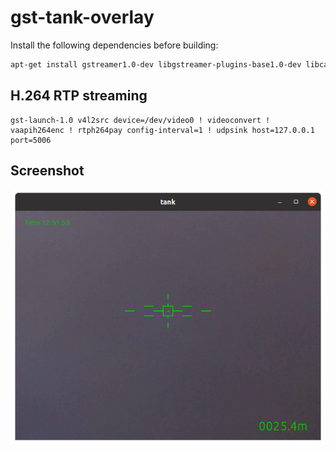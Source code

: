 # gst-tank-overlay

Install the following dependencies before building:

``` .bash
apt-get install gstreamer1.0-dev libgstreamer-plugins-base1.0-dev libcairo2-dev gstreamer1.0-libav
```

## H.264 RTP streaming

``` .bashrc
gst-launch-1.0 v4l2src device=/dev/video0 ! videoconvert ! vaapih264enc ! rtph264pay config-interval=1 ! udpsink host=127.0.0.1 port=5006
```

## Screenshot

![The overlay](images/crosshair01.png)
